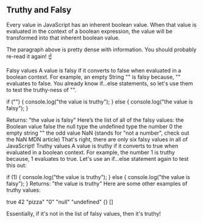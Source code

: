 ## Truthy and Falsy

Every value in JavaScript has an inherent boolean value. When that value is evaluated in the context of a boolean expression, the value will be transformed into that inherent boolean value.

The paragraph above is pretty dense with information. You should probably re-read it again! ☝️

Falsy values
A value is falsy if it converts to false when evaluated in a boolean context. For example, an empty String "" is falsy because, "" evaluates to false. You already know if...else statements, so let's use them to test the truthy-ness of "".

if ("") {
    console.log("the value is truthy");
} else {
    console.log("the value is falsy");
}


Returns: "the value is falsy"
Here’s the list of all of the falsy values:
the Boolean value false
the null type
the undefined type
the number 0
the empty string ""
the odd value NaN (stands for "not a number", check out the NaN MDN article)
That's right, there are only six falsy values in all of JavaScript!
Truthy values
A value is truthy if it converts to true when evaluated in a boolean context. For example, the number 1 is truthy because, 1 evaluates to true. Let's use an if...else statement again to test this out:

if (1) {
    console.log("the value is truthy");
} else {
    console.log("the value is falsy");
}
Returns: "the value is truthy"
Here are some other examples of truthy values:

true
42
"pizza"
"0"
"null"
"undefined"
{}
[]

Essentially, if it's not in the list of falsy values, then it's truthy!
